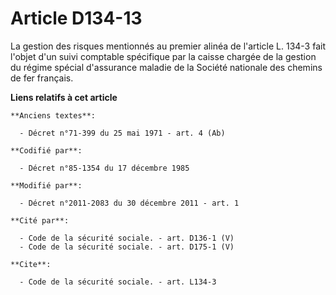 # Article D134-13

La gestion des risques mentionnés au premier alinéa de l'article L. 134-3 fait l'objet d'un suivi comptable spécifique par la
caisse chargée de la gestion du régime spécial d'assurance maladie de la Société nationale des chemins de fer français.

**Liens relatifs à cet article**

	**Anciens textes**:

	  - Décret n°71-399 du 25 mai 1971 - art. 4 (Ab)

	**Codifié par**:

	  - Décret n°85-1354 du 17 décembre 1985

	**Modifié par**:

	  - Décret n°2011-2083 du 30 décembre 2011 - art. 1

	**Cité par**:

	  - Code de la sécurité sociale. - art. D136-1 (V)
	  - Code de la sécurité sociale. - art. D175-1 (V)

	**Cite**:

	  - Code de la sécurité sociale. - art. L134-3
